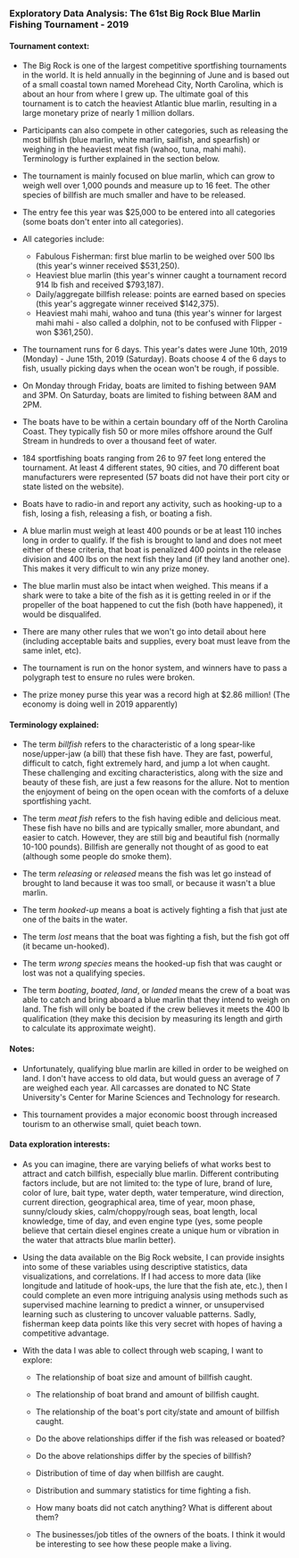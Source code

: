 ### Exploratory Data Analysis: The 61st Big Rock Blue Marlin Fishing Tournament - 2019

#### Tournament context:

- The Big Rock is one of the largest competitive sportfishing tournaments in the world. It is held annually in the beginning of June and is based out of a small coastal town named Morehead City, North Carolina, which is about an hour from where I grew up. The ultimate goal of this tournament is to catch the heaviest Atlantic blue marlin, resulting in a large monetary prize of nearly 1 million dollars. 

- Participants can also compete in other categories, such as releasing the most billfish (blue marlin, white marlin, sailfish, and spearfish) or weighing in the heaviest meat fish (wahoo, tuna, mahi mahi). Terminology is further explained in the section below.

- The tournament is mainly focused on blue marlin, which can grow to weigh well over 1,000 pounds and measure up to 16 feet. The other species of billfish are much smaller and have to be released. 

- The entry fee this year was $25,000 to be entered into all categories (some boats don't enter into all categories).

- All categories include: 
  - Fabulous Fisherman: first blue marlin to be weighed over 500 lbs (this year's winner received $531,250).
  - Heaviest blue marlin (this year's winner caught a tournament record 914 lb fish and received $793,187).
  - Daily/aggregate billfish release: points are earned based on species (this year's aggregate winner received $142,375). 
  - Heaviest mahi mahi, wahoo and tuna (this year's winner for largest mahi mahi - also called a dolphin, not to be confused with Flipper - won $361,250).
  
- The tournament runs for 6 days. This year's dates were June 10th, 2019 (Monday) - June 15th, 2019 (Saturday).  Boats choose 4 of the 6 days to fish, usually picking days when the ocean won't be rough, if possible. 

- On Monday through Friday, boats are limited to fishing between 9AM and 3PM. On Saturday, boats are limited to fishing between 8AM and 2PM.

- The boats have to be within a certain boundary off of the North Carolina Coast. They typically fish 50 or more miles offshore around the Gulf Stream in hundreds to over a thousand feet of water.

- 184 sportfishing boats ranging from 26 to 97 feet long entered the tournament. At least 4 different states, 90 cities, and 70 different boat manufacturers were represented (57 boats did not have their port city or state listed on the website).

- Boats have to radio-in and report any activity, such as hooking-up to a fish, losing a fish, releasing a fish, or boating a fish. 

- A blue marlin must weigh at least 400 pounds or be at least 110 inches long in order to qualify. If the fish is brought to land and does not meet either of these criteria, that boat is penalized 400 points in the release division and 400 lbs on the next fish they land (if they land another one). This makes it very difficult to win any prize money. 

- The blue marlin must also be intact when weighed. This means if a shark were to take a bite of the fish as it is getting reeled in or if the propeller of the boat happened to cut the fish (both have happened), it would be disqualifed.  

- There are many other rules that we won't go into detail about here (including acceptable baits and supplies, every boat must leave from the same inlet, etc). 

- The tournament is run on the honor system, and winners have to pass a polygraph test to ensure no rules were broken.

- The prize money purse this year was a record high at $2.86 million! (The economy is doing well in 2019 apparently)

#### Terminology explained:

  - The term *billfish* refers to the characteristic of a long spear-like nose/upper-jaw (a bill) that these fish have. They are fast, powerful, difficult to catch, fight extremely hard, and jump a lot when caught. These challenging and exciting characteristics, along with the size and beauty of these fish, are just a few reasons for the allure. Not to mention the enjoyment of being on the open ocean with the comforts of a deluxe sportfishing yacht. 

  - The term *meat fish* refers to the fish having edible and delicious meat. These fish have no bills and are typically smaller, more abundant, and easier to catch. However, they are still big and beautiful fish (normally 10-100 pounds). Billfish are generally not thought of as good to eat (although some people do smoke them).

  - The term *releasing* or *released* means the fish was let go instead of brought to land because it was too small, or because it wasn't a blue marlin.
  
  - The term *hooked-up* means a boat is actively fighting a fish that just ate one of the baits in the water.
  
  - The term *lost* means that the boat was fighting a fish, but the fish got off (it became un-hooked).
  
  - The term *wrong species* means the hooked-up fish that was caught or lost was not a qualifying species.
  
  - The term *boating*, *boated*, *land*, or *landed* means the crew of a boat was able to catch and bring aboard a blue marlin that they intend to weigh on land. The fish will only be boated if the crew believes it meets the 400 lb qualification (they make this decision by measuring its length and girth to calculate its approximate weight).

#### Notes:

- Unfortunately, qualifying blue marlin are killed in order to be weighed on land. I don't have access to old data, but would guess an average of 7 are weighed each year. All carcasses are donated to NC State University's Center for Marine Sciences and Technology for research. 

- This tournament provides a major economic boost through increased tourism to an otherwise small, quiet beach town.

#### Data exploration interests:

- As you can imagine, there are varying beliefs of what works best to attract and catch billfish, especially blue marlin. Different contributing factors include, but are not limited to: the type of lure, brand of lure, color of lure, bait type, water depth, water temperature, wind direction, current direction, geographical area, time of year, moon phase, sunny/cloudy skies, calm/choppy/rough seas, boat length, local knowledge, time of day, and even engine type (yes, some people believe that certain diesel engines create a unique hum or vibration in the water that attracts blue marlin better).

- Using the data available on the Big Rock website, I can provide insights into some of these variables using descriptive statistics, data visualizations, and correlations. If I had access to more data (like longitude and latitude of hook-ups, the lure that the fish ate, etc.), then I could complete an even more intriguing analysis using methods such as supervised machine learning to predict a winner, or unsupervised learning such as clustering to uncover valuable patterns. Sadly, fisherman keep data points like this very secret with hopes of having a competitive advantage. 

- With the data I was able to collect through web scaping, I want to explore:

  - The relationship of boat size and amount of billfish caught.

  - The relationship of boat brand and amount of billfish caught.

  - The relationship of the boat's port city/state and amount of billfish caught.

  - Do the above relationships differ if the fish was released or boated? 

  - Do the above relationships differ by the species of billfish? 

  - Distribution of time of day when billfish are caught.

  - Distribution and summary statistics for time fighting a fish.
  
  - How many boats did not catch anything? What is different about them? 

  - The businesses/job titles of the owners of the boats. I think it would be interesting to see how these people make a living. 

